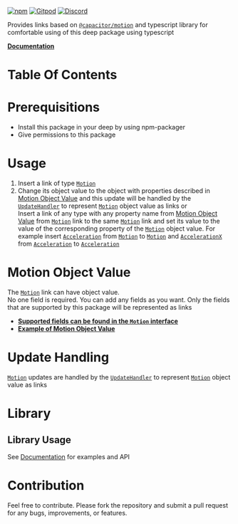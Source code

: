 [![npm](https://img.shields.io/npm/v/@deep-foundation/capacitor-motion.svg)](https://www.npmjs.com/package/@deep-foundation/capacitor-motion)
[![Gitpod](https://img.shields.io/badge/Gitpod-ready--to--code-blue?logo=gitpod)](https://gitpod.io/#https://github.com/deep-foundation/capacitor-motion)
[![Discord](https://badgen.net/badge/icon/discord?icon=discord&label&color=purple)](https://discord.gg/deep-foundation)

Provides links based on [`@capacitor/motion`](https://www.npmjs.com/package/@capacitor/motion) and typescript library for comfortable using of this deep package using typescript

[**Documentation**](https://deep-foundation.github.io/capacitor-motion/)

# Table Of Contents
<!-- TABLE_OF_CONTENTS_START -->
<!-- TABLE_OF_CONTENTS_END -->

# Prerequisitions

- Install this package in your deep by using npm-packager
- Give permissions to this package

# Usage

1. Insert a link of type [`Motion`]
2. Change its object value to the object with properties described in [Motion Object Value](#md:motion-object-value) and this update will be handled by the [`UpdateHandler`](https://freephoenix888.github.io/object-to-links-async-converter/enums/LinkName.html#UpdateHandler) to represent [`Motion`] object value as links
   or  
   Insert a link of any type with any property name from [Motion Object Value](#md:motion-object-value) from [`Motion`] link to the same [`Motion`] link and set its value to the value of the corresponding property of the [`Motion`] object value. For example insert [`Acceleration`] from [`Motion`] to [`Motion`] and [`AccelerationX`] from [`Acceleration`] to [`Acceleration`]

# Motion Object Value

The [`Motion`] link can have object value.  
No one field is required. You can add any fields as you want. Only the fields that are supported by this package will be represented as links  
- [**Supported fields can be found in the `Motion` interface**](https://deep-foundation.github.io/capacitor-motion/types/MotionInfo.html)  
- [**Example of Motion Object Value**](https://deep-foundation.github.io/capacitor-motion/types/MotionInfo.html#md:motion-info-example)

# Update Handling

[`Motion`] updates are handled by the [`UpdateHandler`](https://freephoenix888.github.io/object-to-links-async-converter/enums/LinkName.html#UpdateHandler) to represent [`Motion`] object value as links

# Library
## Library Usage
See [Documentation] for examples and API

# Contribution

Feel free to contribute. Please fork the repository and submit a pull request for any bugs, improvements, or features.


[`Motion`]: https://deep-foundation.github.io/capacitor-motion/enums/LinkName.html#Motion
[`Acceleration`]: https://deep-foundation.github.io/capacitor-motion/enums/LinkName.html#Acceleration
[`AccelerationX`]: https://deep-foundation.github.io/capacitor-motion/enums/LinkName.html#AccelerationX
[Documentation]: https://deep-foundation.github.io/capacitor-motion/